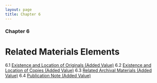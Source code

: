 ```yaml
---
layout: page
title: Chapter 6
---
```

### Chapter 6

# Related Materials Elements

6.1   [Existence and Location of Originals (Added Value)](#existence-and-location-of-originals-added-value)
6.2   [Existence and Location of Copies (Added Value)](#existence-and-location-of-copies-added-value)
6.3   [Related Archival Materials (Added Value)](#related-archival-materials-added-value)
6.4   [Publication Note (Added Value)](#publication-note-added-value)

